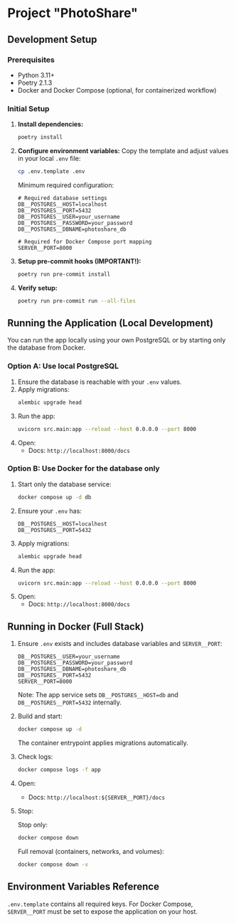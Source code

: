 # Project "PhotoShare"

## Development Setup

### Prerequisites
- Python 3.11+
- Poetry 2.1.3
- Docker and Docker Compose (optional, for containerized workflow)

### Initial Setup

1. **Install dependencies:**
   ```bash
   poetry install
   ```

2. **Configure environment variables:**
   Copy the template and adjust values in your local `.env` file:
   ```bash
   cp .env.template .env
   ```

   Minimum required configuration:
   ```
   # Required database settings
   DB__POSTGRES__HOST=localhost
   DB__POSTGRES__PORT=5432
   DB__POSTGRES__USER=your_username
   DB__POSTGRES__PASSWORD=your_password
   DB__POSTGRES__DBNAME=photoshare_db

   # Required for Docker Compose port mapping
   SERVER__PORT=8000
   ```

3. **Setup pre-commit hooks (IMPORTANT!):**
   ```bash
   poetry run pre-commit install
   ```

4. **Verify setup:**
   ```bash
   poetry run pre-commit run --all-files
   ```

## Running the Application (Local Development)

You can run the app locally using your own PostgreSQL or by starting only the database from Docker.

### Option A: Use local PostgreSQL
1. Ensure the database is reachable with your `.env` values.
2. Apply migrations:
   ```bash
   alembic upgrade head
   ```
3. Run the app:
   ```bash
   uvicorn src.main:app --reload --host 0.0.0.0 --port 8000
   ```
4. Open:
   - Docs: `http://localhost:8000/docs`

### Option B: Use Docker for the database only
1. Start only the database service:
   ```bash
   docker compose up -d db
   ```
2. Ensure your `.env` has:
   ```
   DB__POSTGRES__HOST=localhost
   DB__POSTGRES__PORT=5432
   ```
3. Apply migrations:
   ```bash
   alembic upgrade head
   ```
4. Run the app:
   ```bash
   uvicorn src.main:app --reload --host 0.0.0.0 --port 8000
   ```
5. Open:
   - Docs: `http://localhost:8000/docs`

## Running in Docker (Full Stack)

1. Ensure `.env` exists and includes database variables and `SERVER__PORT`:
   ```
   DB__POSTGRES__USER=your_username
   DB__POSTGRES__PASSWORD=your_password
   DB__POSTGRES__DBNAME=photoshare_db
   DB__POSTGRES__PORT=5432
   SERVER__PORT=8000
   ```
   Note: The app service sets `DB__POSTGRES__HOST=db` and `DB__POSTGRES__PORT=5432` internally.

2. Build and start:
   ```bash
   docker compose up -d
   ```

   The container entrypoint applies migrations automatically.

3. Check logs:
   ```bash
   docker compose logs -f app
   ```

4. Open:
   - Docs: `http://localhost:${SERVER__PORT}/docs`

5. Stop:

   Stop only:
   ```bash
   docker compose down
   ```
   Full removal (containers, networks, and volumes):
   ```bash
   docker compose down -v
   ```

## Environment Variables Reference

`.env.template` contains all required keys. For Docker Compose, `SERVER__PORT` must be set to expose the application on your host.

